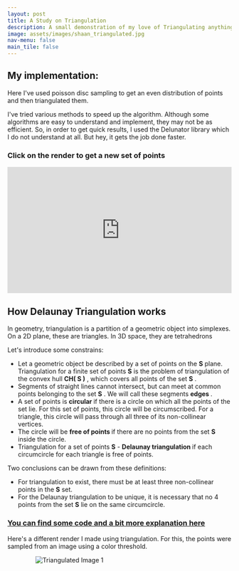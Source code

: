 ```yaml
---
layout: post
title: A Study on Triangulation
description: A small demonstration of my love of Triangulating anything and everything
image: assets/images/shaan_triangulated.jpg
nav-menu: false
main_tile: false
---
```

## My implementation:
<p>
	Here I've used <a src="https://en.wikipedia.org/wiki/Supersampling#Poisson_disc">poisson disc sampling</a> to get an even distribution of points and then triangulated them.
</p>
<p>I've tried various methods to speed up the algorithm. Although some algorithms are easy to understand and implement, they may not be as efficient. So, in order to get quick results, I used the <a src="https://mapbox.github.io/delaunator/">Delunator library</a> which I do not understand at all. But hey, it gets the job done faster. </p>


###	Click on the render to get a new set of points


<!-- <div class="videoWrapper">
  <iframe width="560" height="315" src="https://www.youtube.com/embed/r9JzMWXTGwQ" frameborder="0" allow="accelerometer; autoplay; encrypted-media; gyroscope; picture-in-picture" allowfullscreen></iframe>
</div>
<p> -->

<style>
	*.videoWrapper {
		position: relative;
		padding-bottom: 56.25%; /* 16:9 */
		height: 0;
	}
	*.videoWrapper iframe {
		position: absolute;
		top: 0;
		left: 0;
		width: 100%;
		height: 100%;
	}
}
</style>
<style> iframe{ border: none; } </style>
<div class="videoWrapper" style="--aspect-ratio: 4 / 4;">
    <iframe
        src="https://tahsintariq.github.io/p5js/P5_Sketches/P5_Web_Collection/Delunay_triangulation"
        data-position="center center">
    </iframe>
</div>
<p>
</p>

## How Delaunay Triangulation works

<p>In geometry, triangulation is a partition of a geometric object into simplexes. On a 2D plane, these are triangles. In 3D space, they are tetrahedrons</p>
Let's introduce some constrains:
<ul>
	<li>Let a geometric object be described by a set of points on the  <b>S</b>  plane. Triangulation for a finite set of points  <b>S</b>  is the problem of triangulation of the convex hull  <b>CH( S )</b> , which covers all points of the set  <b>S</b> .</li>
	<li> Segments of straight lines cannot intersect, but can meet at common points belonging to the set  <b>S</b> . We will call these segments <b> edges </b>.</li>
	<li> A set of points is <b> circular </b> if there is a circle on which all the points of the set lie. For this set of points, this circle will be circumscribed. For a triangle, this circle will pass through all three of its non-collinear vertices.</li>
	<li> The circle will be <b> free of points </b> if there are no points from the set  <b>S</b>  inside the circle.</li>
	<li> Triangulation for a set of points  <b>S</b>  - <b> Delaunay triangulation </b> if each circumcircle for each triangle is free of points.</li>
</ul>
Two conclusions can be drawn from these definitions:
<ul>
	<li> For triangulation to exist, there must be at least three non-collinear points in the  <b>S</b>  set.</li>
	<li> For the Delaunay triangulation to be unique, it is necessary that no 4 points from the set  <b>S</b>  lie on the same circumcircle.</li>
</ul>

### [You can find some code and a bit more explanation here](https://github.com/TahsinTariq/Jupyter-stuff/blob/main/triangulation/Triangulation%20-%20Copy.ipynb)


Here's a different render I made using triangulation. For this, the points were sampled from an image using a color threshold.
<!-- <div style="display:flex"> -->
<div style="width: 75%; margin: 0 auto;">
	<img src = "{% link assets/images/shaan_triangulated.jpg %}" alt = "Triangulated Image 1">
</div>
<!-- </div> -->
<!-- <div class="videoWrapper" style="--aspect-ratio: 3 / 4;">
<iframe src="https://www.youtube.com/embed/fY4qkfjJo6A" alt="" data-position="center center" /></iframe>
</div> -->
